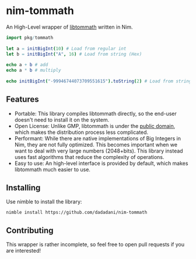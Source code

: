 
# nim-tommath
An High-Level wrapper of [libtommath](https://github.com/libtom/libtommath) written in Nim.
```nim
import pkg/tommath
    
let a = initBigInt(10) # Load from regular int
let b = initBigInt("A", 16) # Load from string (Hex)
    
echo a + b # add
echo a * b # multiply
    
echo initBigInt("-99946744073709551615").toString(2) # Load from string (Hex) and print as binary
```    

## Features
- Portable: This library compiles libtommath directly, so the end-user doesn't need to install it on the system.
- Open License: Unlike GMP, libtommath is under the [public domain](https://github.com/libtom/libtommath/blob/03de03dee753442d4b23166982514639c4ccbc39/LICENSE), which makes the distribution process less complicated.
-  Performant: While there are native implementations of Big Integers in Nim, they are not fully optimized. This becomes important when we want to deal with very large numbers (2048+bits). This library instead uses fast algorithms that reduce the complexity of operations.
-  Easy to use: An high-level interface is provided by default, which makes libtommath much easier to use.

## Installing
Use nimble to install the library:

    nimble install https://github.com/dadadani/nim-tommath

## Contributing
This wrapper is rather incomplete, so feel free to open pull requests if you are interested!


